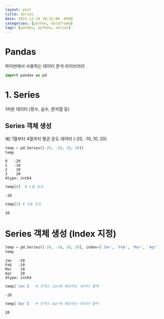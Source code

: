 ```yaml
---
layout: post
title: Series
date: 2021-12-10 18:32:00 -0500
categories: [python, dataframe]
tags: [pandas, python, series]
---
```



# Pandas
파이썬에서 사용하는 데이터 분석 라이브러리


```python
import pandas as pd
```

# 1. Series
1차원 데이터 (정수, 실수, 문자열 등)

## Series 객체 생성
예) 1월부터 4월까지 평균 온도 데이터 (-20, -10, 10, 20)


```python
temp = pd.Series([-20, -10, 10, 20])
temp
```




    0   -20
    1   -10
    2    10
    3    20
    dtype: int64




```python
temp[0]  # 1월 온도
```




    -20




```python
temp[2] # 3월 온도
```




    10



# Series 객체 생성 (Index 지정)


```python
temp = pd.Series([-20, -10, 10, 20], index=['Jan', 'Feb', 'Mar', 'Aqr'])
temp
```




    Jan   -20
    Feb   -10
    Mar    10
    Aqr    20
    dtype: int64




```python
temp['Jan']   # 인덱스 Jan에 해당하는 데이터 출력
```




    -20




```python
temp['Aqr']   # 인덱스 Aqr에 해당하는 데이터 출력
```




    20




```python

```
